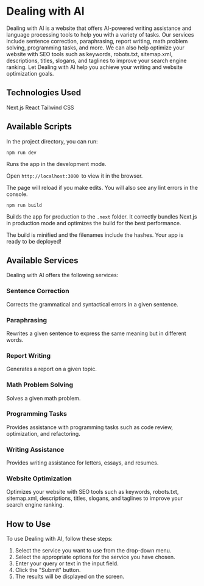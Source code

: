# Dealing with AI
Dealing with AI is a website that offers AI-powered writing assistance and language processing tools to help you with a variety of tasks. Our services include sentence correction, paraphrasing, report writing, math problem solving, programming tasks, and more. We can also help optimize your website with SEO tools such as keywords, robots.txt, sitemap.xml, descriptions, titles, slogans, and taglines to improve your search engine ranking. Let Dealing with AI help you achieve your writing and website optimization goals.

## Technologies Used
Next.js
React
Tailwind CSS

## Available Scripts
In the project directory, you can run:

`npm run dev`

Runs the app in the development mode.

Open `http://localhost:3000 `to view it in the browser.

The page will reload if you make edits.
You will also see any lint errors in the console.

`npm run build`

Builds the app for production to the `.next` folder.
It correctly bundles Next.js in production mode and optimizes the build for the best performance.

The build is minified and the filenames include the hashes.
Your app is ready to be deployed!

## Available Services
Dealing with AI offers the following services:

### Sentence Correction
Corrects the grammatical and syntactical errors in a given sentence.

### Paraphrasing
Rewrites a given sentence to express the same meaning but in different words.

### Report Writing
Generates a report on a given topic.

### Math Problem Solving
Solves a given math problem.

### Programming Tasks
Provides assistance with programming tasks such as code review, optimization, and refactoring.

### Writing Assistance
Provides writing assistance for letters, essays, and resumes.

### Website Optimization
Optimizes your website with SEO tools such as keywords, robots.txt, sitemap.xml, descriptions, titles, slogans, and taglines to improve your search engine ranking.

## How to Use
To use Dealing with AI, follow these steps:

1. Select the service you want to use from the drop-down menu.
2. Select the appropriate options for the service you have chosen.
3. Enter your query or text in the input field.
4. Click the "Submit" button.
5. The results will be displayed on the screen.